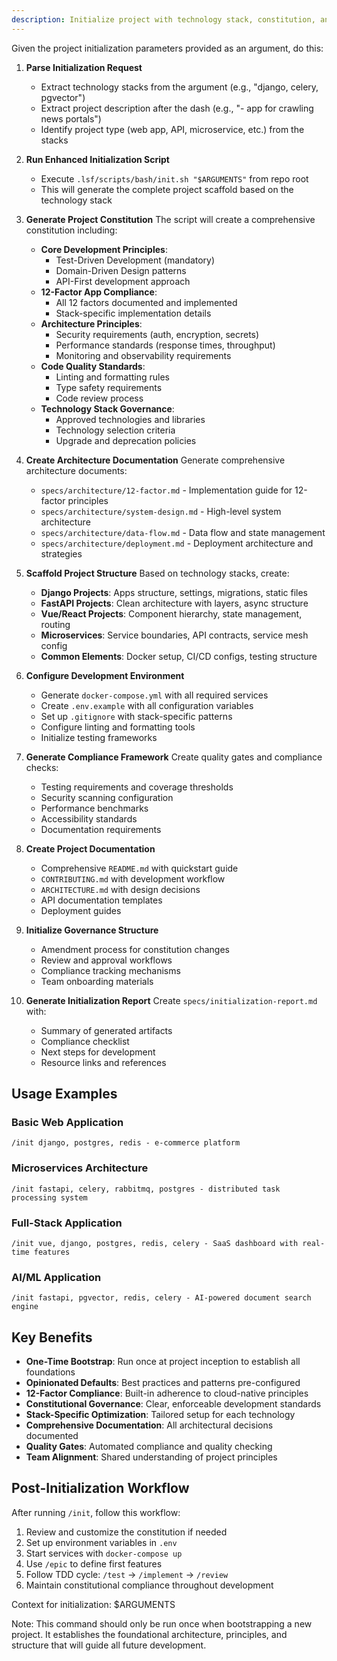```yaml
---
description: Initialize project with technology stack, constitution, and 12-factor app architecture. Bootstrap a complete development environment with sane defaults.
---
```


Given the project initialization parameters provided as an argument, do this:

1. **Parse Initialization Request**
   - Extract technology stacks from the argument (e.g., "django, celery, pgvector")
   - Extract project description after the dash (e.g., "- app for crawling news portals")
   - Identify project type (web app, API, microservice, etc.) from the stacks

2. **Run Enhanced Initialization Script**
   - Execute `.lsf/scripts/bash/init.sh "$ARGUMENTS"` from repo root
   - This will generate the complete project scaffold based on the technology stack

3. **Generate Project Constitution**
   The script will create a comprehensive constitution including:
   - **Core Development Principles**:
     * Test-Driven Development (mandatory)
     * Domain-Driven Design patterns
     * API-First development approach
   - **12-Factor App Compliance**:
     * All 12 factors documented and implemented
     * Stack-specific implementation details
   - **Architecture Principles**:
     * Security requirements (auth, encryption, secrets)
     * Performance standards (response times, throughput)
     * Monitoring and observability requirements
   - **Code Quality Standards**:
     * Linting and formatting rules
     * Type safety requirements
     * Code review process
   - **Technology Stack Governance**:
     * Approved technologies and libraries
     * Technology selection criteria
     * Upgrade and deprecation policies

4. **Create Architecture Documentation**
   Generate comprehensive architecture documents:
   - `specs/architecture/12-factor.md` - Implementation guide for 12-factor principles
   - `specs/architecture/system-design.md` - High-level system architecture
   - `specs/architecture/data-flow.md` - Data flow and state management
   - `specs/architecture/deployment.md` - Deployment architecture and strategies

5. **Scaffold Project Structure**
   Based on technology stacks, create:
   - **Django Projects**: Apps structure, settings, migrations, static files
   - **FastAPI Projects**: Clean architecture with layers, async structure
   - **Vue/React Projects**: Component hierarchy, state management, routing
   - **Microservices**: Service boundaries, API contracts, service mesh config
   - **Common Elements**: Docker setup, CI/CD configs, testing structure

6. **Configure Development Environment**
   - Generate `docker-compose.yml` with all required services
   - Create `.env.example` with all configuration variables
   - Set up `.gitignore` with stack-specific patterns
   - Configure linting and formatting tools
   - Initialize testing frameworks

7. **Generate Compliance Framework**
   Create quality gates and compliance checks:
   - Testing requirements and coverage thresholds
   - Security scanning configuration
   - Performance benchmarks
   - Accessibility standards
   - Documentation requirements

8. **Create Project Documentation**
   - Comprehensive `README.md` with quickstart guide
   - `CONTRIBUTING.md` with development workflow
   - `ARCHITECTURE.md` with design decisions
   - API documentation templates
   - Deployment guides

9. **Initialize Governance Structure**
   - Amendment process for constitution changes
   - Review and approval workflows
   - Compliance tracking mechanisms
   - Team onboarding materials

10. **Generate Initialization Report**
    Create `specs/initialization-report.md` with:
    - Summary of generated artifacts
    - Compliance checklist
    - Next steps for development
    - Resource links and references

## Usage Examples

### Basic Web Application
```
/init django, postgres, redis - e-commerce platform
```

### Microservices Architecture
```
/init fastapi, celery, rabbitmq, postgres - distributed task processing system
```

### Full-Stack Application
```
/init vue, django, postgres, redis, celery - SaaS dashboard with real-time features
```

### AI/ML Application
```
/init fastapi, pgvector, redis, celery - AI-powered document search engine
```

## Key Benefits

- **One-Time Bootstrap**: Run once at project inception to establish all foundations
- **Opinionated Defaults**: Best practices and patterns pre-configured
- **12-Factor Compliance**: Built-in adherence to cloud-native principles
- **Constitutional Governance**: Clear, enforceable development standards
- **Stack-Specific Optimization**: Tailored setup for each technology
- **Comprehensive Documentation**: All architectural decisions documented
- **Quality Gates**: Automated compliance and quality checking
- **Team Alignment**: Shared understanding of project principles

## Post-Initialization Workflow

After running `/init`, follow this workflow:
1. Review and customize the constitution if needed
2. Set up environment variables in `.env`
3. Start services with `docker-compose up`
4. Use `/epic` to define first features
5. Follow TDD cycle: `/test` → `/implement` → `/review`
6. Maintain constitutional compliance throughout development

Context for initialization: $ARGUMENTS

Note: This command should only be run once when bootstrapping a new project. It establishes the foundational architecture, principles, and structure that will guide all future development.